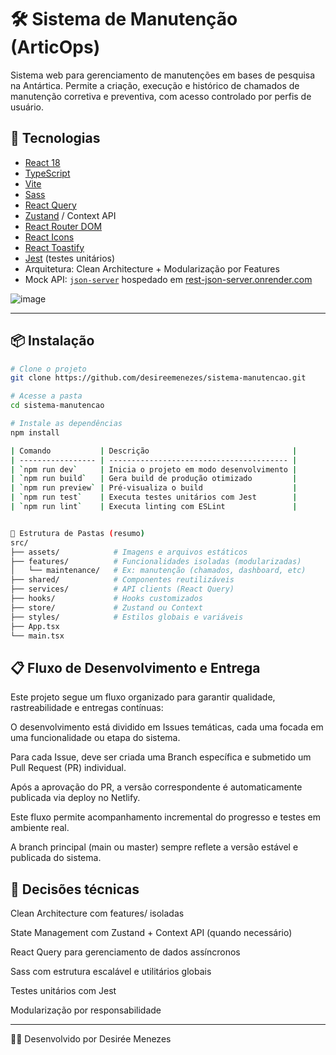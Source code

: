 # 🛠️ Sistema de Manutenção (ArticOps)

Sistema web para gerenciamento de manutenções em bases de pesquisa na Antártica. 
Permite a criação, execução e histórico de chamados de manutenção corretiva e preventiva, com acesso controlado por perfis de usuário.

## 🚀 Tecnologias

- [React 18](https://reactjs.org/)
- [TypeScript](https://www.typescriptlang.org/)
- [Vite](https://vitejs.dev/)
- [Sass](https://sass-lang.com/)
- [React Query](https://react-query.tanstack.com/)
- [Zustand](https://zustand-demo.pmnd.rs/) / Context API
- [React Router DOM](https://reactrouter.com/)
- [React Icons](https://react-icons.github.io/react-icons/)
- [React Toastify](https://fkhadra.github.io/react-toastify/)
- [Jest](https://jestjs.io/) (testes unitários)
- Arquitetura: Clean Architecture + Modularização por Features
- Mock API: [`json-server`](https://github.com/typicode/json-server) hospedado em [rest-json-server.onrender.com](https://rest-json-server.onrender.com/)

 ![image](https://github.com/user-attachments/assets/392e729d-744b-4e1d-acbe-b5e1c6da78c8)


---

## 📦 Instalação

```bash
# Clone o projeto
git clone https://github.com/desireemenezes/sistema-manutencao.git

# Acesse a pasta
cd sistema-manutencao

# Instale as dependências
npm install

| Comando           | Descrição                                |
| ----------------- | ---------------------------------------- |
| `npm run dev`     | Inicia o projeto em modo desenvolvimento |
| `npm run build`   | Gera build de produção otimizado         |
| `npm run preview` | Pré-visualiza o build                    |
| `npm run test`    | Executa testes unitários com Jest        |
| `npm run lint`    | Executa linting com ESLint               |


🧱 Estrutura de Pastas (resumo)
src/
├── assets/            # Imagens e arquivos estáticos
├── features/          # Funcionalidades isoladas (modularizadas)
│   └── maintenance/   # Ex: manutenção (chamados, dashboard, etc)
├── shared/            # Componentes reutilizáveis
├── services/          # API clients (React Query)
├── hooks/             # Hooks customizados
├── store/             # Zustand ou Context
├── styles/            # Estilos globais e variáveis
├── App.tsx
└── main.tsx
````

## 📋 Fluxo de Desenvolvimento e Entrega
Este projeto segue um fluxo organizado para garantir qualidade, rastreabilidade e entregas contínuas:

O desenvolvimento está dividido em Issues temáticas, cada uma focada em uma funcionalidade ou etapa do sistema.

Para cada Issue, deve ser criada uma Branch específica e submetido um Pull Request (PR) individual.

Após a aprovação do PR, a versão correspondente é automaticamente publicada via deploy no Netlify.

Este fluxo permite acompanhamento incremental do progresso e testes em ambiente real.

A branch principal (main ou master) sempre reflete a versão estável e publicada do sistema.

## 🧠 Decisões técnicas
Clean Architecture com features/ isoladas

State Management com Zustand + Context API (quando necessário)

React Query para gerenciamento de dados assíncronos

Sass com estrutura escalável e utilitários globais

Testes unitários com Jest

Modularização por responsabilidade

---

🧑‍💻
Desenvolvido por Desirée Menezes
